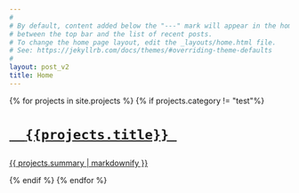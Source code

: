 ```yaml
---
#
# By default, content added below the "---" mark will appear in the home page
# between the top bar and the list of recent posts.
# To change the home page layout, edit the _layouts/home.html file.
# See: https://jekyllrb.com/docs/themes/#overriding-theme-defaults
#
layout: post_v2
title: Home
---
```


<div class = "something">
{% for projects in site.projects %}
{% if projects.category != "test"%}
<a href="{{projects.url}}"  class = "somethingelse" >
    <div class = "imageholder" style = " background-image: url({{projects.thumbnail}});  background-size: cover; background-repeat: no-repeat; background-position: center center;">
    </div>
<div class = "contentholder">

<div class = "content">
  <h1>
    
      {{projects.title}} 
    
  </h1>
  <p>{{ projects.summary | markdownify }}</p>
</div>
</div>
</a>
{% endif %}
{% endfor %}
</div>







